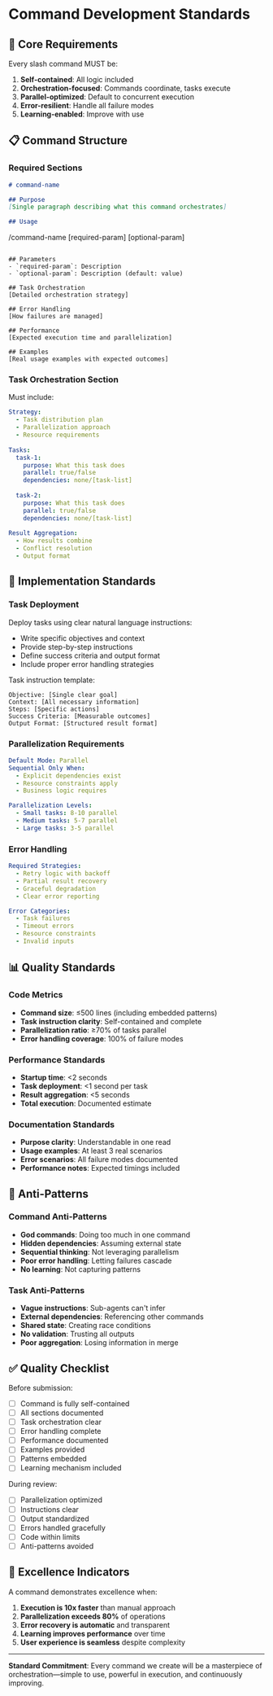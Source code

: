 # Command Development Standards

## 🎯 Core Requirements

Every slash command MUST be:
1. **Self-contained**: All logic included
2. **Orchestration-focused**: Commands coordinate, tasks execute
3. **Parallel-optimized**: Default to concurrent execution
4. **Error-resilient**: Handle all failure modes
5. **Learning-enabled**: Improve with use

## 📋 Command Structure

### Required Sections

```markdown
# command-name

## Purpose
[Single paragraph describing what this command orchestrates]

## Usage
```
/command-name [required-param] [optional-param]
```

## Parameters
- `required-param`: Description
- `optional-param`: Description (default: value)

## Task Orchestration
[Detailed orchestration strategy]

## Error Handling
[How failures are managed]

## Performance
[Expected execution time and parallelization]

## Examples
[Real usage examples with expected outcomes]
```

### Task Orchestration Section

Must include:
```yaml
Strategy:
  - Task distribution plan
  - Parallelization approach
  - Resource requirements
  
Tasks:
  task-1:
    purpose: What this task does
    parallel: true/false
    dependencies: none/[task-list]
    
  task-2:
    purpose: What this task does
    parallel: true/false
    dependencies: none/[task-list]
    
Result Aggregation:
  - How results combine
  - Conflict resolution
  - Output format
```

## 🔧 Implementation Standards

### Task Deployment

Deploy tasks using clear natural language instructions:
- Write specific objectives and context
- Provide step-by-step instructions
- Define success criteria and output format
- Include proper error handling strategies

Task instruction template:
```
Objective: [Single clear goal]
Context: [All necessary information]
Steps: [Specific actions]
Success Criteria: [Measurable outcomes]
Output Format: [Structured result format]
```

### Parallelization Requirements

```yaml
Default Mode: Parallel
Sequential Only When:
  - Explicit dependencies exist
  - Resource constraints apply
  - Business logic requires

Parallelization Levels:
  - Small tasks: 8-10 parallel
  - Medium tasks: 5-7 parallel  
  - Large tasks: 3-5 parallel
```

### Error Handling

```yaml
Required Strategies:
  - Retry logic with backoff
  - Partial result recovery
  - Graceful degradation
  - Clear error reporting

Error Categories:
  - Task failures
  - Timeout errors
  - Resource constraints
  - Invalid inputs
```

## 📊 Quality Standards

### Code Metrics
- **Command size**: ≤500 lines (including embedded patterns)
- **Task instruction clarity**: Self-contained and complete
- **Parallelization ratio**: ≥70% of tasks parallel
- **Error handling coverage**: 100% of failure modes

### Performance Standards
- **Startup time**: <2 seconds
- **Task deployment**: <1 second per task
- **Result aggregation**: <5 seconds
- **Total execution**: Documented estimate

### Documentation Standards
- **Purpose clarity**: Understandable in one read
- **Usage examples**: At least 3 real scenarios
- **Error scenarios**: All failure modes documented
- **Performance notes**: Expected timings included

## 🚫 Anti-Patterns

### Command Anti-Patterns
- **God commands**: Doing too much in one command
- **Hidden dependencies**: Assuming external state
- **Sequential thinking**: Not leveraging parallelism
- **Poor error handling**: Letting failures cascade
- **No learning**: Not capturing patterns

### Task Anti-Patterns
- **Vague instructions**: Sub-agents can't infer
- **External dependencies**: Referencing other commands
- **Shared state**: Creating race conditions
- **No validation**: Trusting all outputs
- **Poor aggregation**: Losing information in merge

## ✅ Quality Checklist

Before submission:
- [ ] Command is fully self-contained
- [ ] All sections documented
- [ ] Task orchestration clear
- [ ] Error handling complete
- [ ] Performance documented
- [ ] Examples provided
- [ ] Patterns embedded
- [ ] Learning mechanism included

During review:
- [ ] Parallelization optimized
- [ ] Instructions clear
- [ ] Output standardized
- [ ] Errors handled gracefully
- [ ] Code within limits
- [ ] Anti-patterns avoided

## 🎯 Excellence Indicators

A command demonstrates excellence when:
1. **Execution is 10x faster** than manual approach
2. **Parallelization exceeds 80%** of operations
3. **Error recovery is automatic** and transparent
4. **Learning improves performance** over time
5. **User experience is seamless** despite complexity

---

**Standard Commitment**: Every command we create will be a masterpiece of orchestration—simple to use, powerful in execution, and continuously improving.